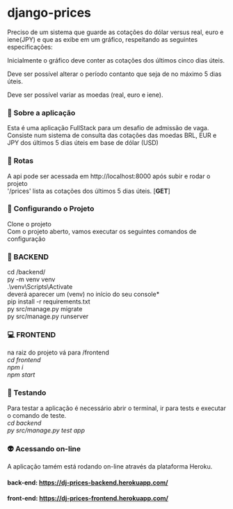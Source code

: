 # django-prices

Preciso de um sistema que guarde as cotações do dólar versus real, euro e iene(JPY) e que as exibe em um gráfico, respeitando as seguintes especificações:

Inicialmente o gráfico deve conter as cotações dos últimos cinco dias úteis.

Deve ser possível alterar o período contanto que seja de no máximo 5 dias úteis.

Deve ser possível variar as moedas (real, euro e iene). 

### :memo: Sobre a aplicação

Esta é uma aplicação FullStack para um desafio de admissão de vaga. Consiste num sistema de consulta das cotações das moedas BRL, EUR e JPY dos últimos 5 dias úteis em base de dólar (USD)

### :bookmark_tabs: **Rotas**
A api pode ser acessada em http://localhost:8000 após subir e rodar o projeto</br>
'/prices' lista as cotações dos últimos 5 dias úteis. [**GET**]</br>


### :hammer: **Configurando o Projeto**

Clone o projeto</br>
Com o projeto aberto, vamos executar os seguintes comandos de configuração</br>


### :space_invader: BACKEND</br>
cd /backend/</br>
py -m venv venv</br>
.\venv\Scripts\Activate</br>
deverá aparecer um (venv) no início do seu console* </br>
pip install -r requirements.txt</br>
py src/manage.py migrate</br>
py src/manage.py runserver</br>


### :computer: FRONTEND</br>
na raiz do projeto vá para /frontend</br>
*cd frontend</br>
npm i</br>
npm start</br>*


### :wrench: Testando</br>
Para testar a aplicação é necessário abrir o terminal, ir para tests e executar o comando de teste.</br>
*cd backend</br>
py src/manage.py test app</br>*


### 👽 Acessando on-line </br>
A aplicação tamém está rodando on-line através da plataforma Heroku.</br>
#### back-end: https://dj-prices-backend.herokuapp.com/ </br>
#### front-end: https://dj-prices-frontend.herokuapp.com/
